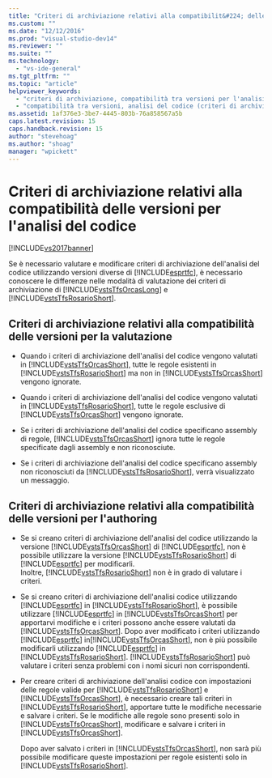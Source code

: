 ```yaml
---
title: "Criteri di archiviazione relativi alla compatibilit&#224; delle versioni per l&#39;analisi del codice | Microsoft Docs"
ms.custom: ""
ms.date: "12/12/2016"
ms.prod: "visual-studio-dev14"
ms.reviewer: ""
ms.suite: ""
ms.technology: 
  - "vs-ide-general"
ms.tgt_pltfrm: ""
ms.topic: "article"
helpviewer_keywords: 
  - "criteri di archiviazione, compatibilità tra versioni per l'analisi del codice"
  - "compatibilità tra versioni, analisi del codice (criteri di archiviazione)"
ms.assetid: 1af376e3-3be7-4445-803b-76a858567a5b
caps.latest.revision: 15
caps.handback.revision: 15
author: "stevehoag"
ms.author: "shoag"
manager: "wpickett"
---
```

# Criteri di archiviazione relativi alla compatibilit&#224; delle versioni per l&#39;analisi del codice
[!INCLUDE[vs2017banner](../code-quality/includes/vs2017banner.md)]

Se è necessario valutare e modificare criteri di archiviazione dell'analisi del codice utilizzando versioni diverse di [!INCLUDE[esprtfc](../code-quality/includes/esprtfc_md.md)], è necessario conoscere le differenze nelle modalità di valutazione dei criteri di archiviazione di [!INCLUDE[vstsTfsOrcasLong](../code-quality/includes/vststfsorcaslong_md.md)] e [!INCLUDE[vstsTfsRosarioShort](../code-quality/includes/vststfsrosarioshort_md.md)].  
  
## Criteri di archiviazione relativi alla compatibilità delle versioni per la valutazione  
  
-   Quando i criteri di archiviazione dell'analisi del codice vengono valutati in [!INCLUDE[vstsTfsOrcasShort](../code-quality/includes/vststfsorcasshort_md.md)], tutte le regole esistenti in [!INCLUDE[vstsTfsRosarioShort](../code-quality/includes/vststfsrosarioshort_md.md)] ma non in [!INCLUDE[vstsTfsOrcasShort](../code-quality/includes/vststfsorcasshort_md.md)] vengono ignorate.  
  
-   Quando i criteri di archiviazione dell'analisi del codice vengono valutati in [!INCLUDE[vstsTfsRosarioShort](../code-quality/includes/vststfsrosarioshort_md.md)], tutte le regole esclusive di [!INCLUDE[vstsTfsOrcasShort](../code-quality/includes/vststfsorcasshort_md.md)] vengono ignorate.  
  
-   Se i criteri di archiviazione dell'analisi del codice specificano assembly di regole, [!INCLUDE[vstsTfsOrcasShort](../code-quality/includes/vststfsorcasshort_md.md)] ignora tutte le regole specificate dagli assembly e non riconosciute.  
  
-   Se i criteri di archiviazione dell'analisi del codice specificano assembly non riconosciuti da [!INCLUDE[vstsTfsRosarioShort](../code-quality/includes/vststfsrosarioshort_md.md)], verrà visualizzato un messaggio.  
  
## Criteri di archiviazione relativi alla compatibilità delle versioni per l'authoring  
  
-   Se si creano criteri di archiviazione dell'analisi del codice utilizzando la versione [!INCLUDE[vstsTfsOrcasShort](../code-quality/includes/vststfsorcasshort_md.md)] di [!INCLUDE[esprtfc](../code-quality/includes/esprtfc_md.md)], non è possibile utilizzare la versione [!INCLUDE[vstsTfsRosarioShort](../code-quality/includes/vststfsrosarioshort_md.md)] di [!INCLUDE[esprtfc](../code-quality/includes/esprtfc_md.md)] per modificarli.  Inoltre, [!INCLUDE[vstsTfsRosarioShort](../code-quality/includes/vststfsrosarioshort_md.md)] non è in grado di valutare i criteri.  
  
-   Se si creano criteri di archiviazione dell'analisi codice utilizzando [!INCLUDE[esprtfc](../code-quality/includes/esprtfc_md.md)] in [!INCLUDE[vstsTfsRosarioShort](../code-quality/includes/vststfsrosarioshort_md.md)], è possibile utilizzare [!INCLUDE[esprtfc](../code-quality/includes/esprtfc_md.md)] in [!INCLUDE[vstsTfsOrcasShort](../code-quality/includes/vststfsorcasshort_md.md)] per apportarvi modifiche e i criteri possono anche essere valutati da [!INCLUDE[vstsTfsOrcasShort](../code-quality/includes/vststfsorcasshort_md.md)].  Dopo aver modificato i criteri utilizzando [!INCLUDE[esprtfc](../code-quality/includes/esprtfc_md.md)] in[!INCLUDE[vstsTfsOrcasShort](../code-quality/includes/vststfsorcasshort_md.md)], non è più possibile modificarli utilizzando [!INCLUDE[esprtfc](../code-quality/includes/esprtfc_md.md)] in [!INCLUDE[vstsTfsRosarioShort](../code-quality/includes/vststfsrosarioshort_md.md)].  [!INCLUDE[vstsTfsRosarioShort](../code-quality/includes/vststfsrosarioshort_md.md)] può valutare i criteri senza problemi con i nomi sicuri non corrispondenti.  
  
-   Per creare criteri di archiviazione dell'analisi codice con impostazioni delle regole valide per [!INCLUDE[vstsTfsRosarioShort](../code-quality/includes/vststfsrosarioshort_md.md)] e [!INCLUDE[vstsTfsOrcasShort](../code-quality/includes/vststfsorcasshort_md.md)], è necessario creare tali criteri in [!INCLUDE[vstsTfsRosarioShort](../code-quality/includes/vststfsrosarioshort_md.md)], apportare tutte le modifiche necessarie e salvare i criteri.  Se le modifiche alle regole sono presenti solo in [!INCLUDE[vstsTfsOrcasShort](../code-quality/includes/vststfsorcasshort_md.md)], modificare e salvare i criteri in [!INCLUDE[vstsTfsOrcasShort](../code-quality/includes/vststfsorcasshort_md.md)].  
  
     Dopo aver salvato i criteri in [!INCLUDE[vstsTfsOrcasShort](../code-quality/includes/vststfsorcasshort_md.md)], non sarà più possibile modificare queste impostazioni per regole esistenti solo in [!INCLUDE[vstsTfsRosarioShort](../code-quality/includes/vststfsrosarioshort_md.md)].